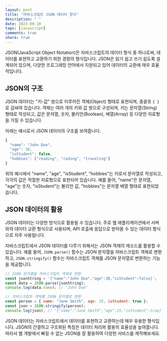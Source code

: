 ```yaml
---
layout: post
title: "자바스크립트 JSON 데이터 형식"
description: " "
date: 2023-09-10
tags: [javascript]
comments: true
share: true
---
```


JSON(JavaScript Object Notation)은 자바스크립트의 데이터 형식 중 하나로써, 데이터를 표현하고 교환하기 위한 경량의 형식입니다. JSON은 읽기 쉽고 쓰기 쉽도록 설계되어 있으며, 다양한 프로그래밍 언어에서 지원되고 있어 데이터의 교환에 매우 효율적입니다.

## JSON의 구조

JSON 데이터는 "키-값" 쌍으로 이루어진 객체(Object) 형태로 표현되며, 중괄호 `{ }` 로 감싸여 있습니다. 객체는 여러 개의 키와 값 쌍으로 구성되며, 키는 문자열(String) 형태로 작성되고, 값은 문자열, 숫자, 불리언(Boolean), 배열(Array) 등 다양한 자료형을 가질 수 있습니다.

아래는 예시로서 JSON 데이터의 구조를 보여줍니다.

```javascript
{
  "name": "John Doe",
  "age": 30,
  "isStudent": false,
  "hobbies": ["reading", "coding", "traveling"]
}
```

위의 예시에서 "name", "age", "isStudent", "hobbies"는 키로서 문자열로 작성되고, 각각의 값은 적절한 자료형으로 표현되어 있습니다. 예를 들어, "name"은 문자열, "age"는 숫자, "isStudent"는 불리언 값, "hobbies"는 문자열 배열 형태로 표현되었습니다.

## JSON 데이터의 활용

JSON 데이터는 다양한 방식으로 활용될 수 있습니다. 주로 웹 애플리케이션에서 서버와의 데이터 교환 형식으로 사용되며, API 호출에 응답으로 받아올 수 있는 데이터 형식으로 자주 사용됩니다.

자바스크립트에서 JSON 데이터를 다루기 위해서는 JSON 객체의 메소드를 활용할 수 있습니다. 예를 들어, `JSON.parse()` 함수는 JSON 문자열을 자바스크립트 객체로 변환하고, `JSON.stringify()` 함수는 자바스크립트 객체를 JSON 문자열로 변환하는 기능을 제공합니다.

```javascript
// JSON 문자열을 자바스크립트 객체로 변환
const jsonString = '{"name":"John Doe","age":30,"isStudent":false}';
const data = JSON.parse(jsonString);
console.log(data.name); // "John Doe"

// 자바스크립트 객체를 JSON 문자열로 변환
const person = { name: "Jane Smith", age: 25, isStudent: true };
const json = JSON.stringify(person);
console.log(json); // '{"name":"Jane Smith","age":25,"isStudent":true}'
```

JSON 데이터는 자바스크립트에서 데이터를 표현하고 교환하는데 매우 유용한 형식입니다. JSON의 간결하고 구조화된 특징은 데이터 처리와 활용의 효율성을 높여줍니다. 따라서 웹 개발에서 빠질 수 없는 JSON을 잘 활용하여 다양한 서비스를 제작해보세요.